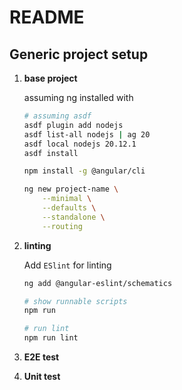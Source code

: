 # README

## Generic project setup

1. **base project**

   assuming ng installed with

   ```bash
   # assuming asdf
   asdf plugin add nodejs
   asdf list-all nodejs | ag 20
   asdf local nodejs 20.12.1
   asdf install

   npm install -g @angular/cli
   ```

   ```bash
   ng new project-name \
	   --minimal \
	   --defaults \
	   --standalone \
	   --routing
   ```

1. **linting**

   Add `ESlint` for linting

   ```bash
   ng add @angular-eslint/schematics

   # show runnable scripts
   npm run

   # run lint
   npm run lint
   ```

1. **E2E test**

1. **Unit test**

